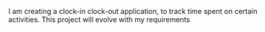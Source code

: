 I am creating a clock-in clock-out application, to track time spent on certain activities. This project will evolve with my requirements
